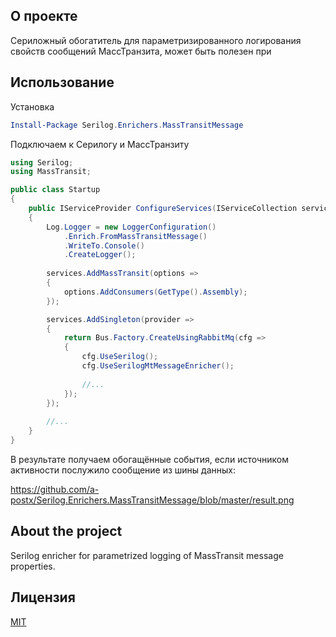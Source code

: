 ﻿## О проекте

Сериложный обогатитель для параметризированного логирования свойств сообщений МассТранзита, может быть полезен при 

## Использование

Установка
```powershell
Install-Package Serilog.Enrichers.MassTransitMessage
```

Подключаем к Серилогу и МассТранзиту
```csharp
using Serilog;
using MassTransit;

public class Startup
{
	public IServiceProvider ConfigureServices(IServiceCollection services)
	{
		Log.Logger = new LoggerConfiguration()
			.Enrich.FromMassTransitMessage()
			.WriteTo.Console()
			.CreateLogger();
  
		services.AddMassTransit(options =>
		{
			options.AddConsumers(GetType().Assembly);
		});

		services.AddSingleton(provider =>
		{
			return Bus.Factory.CreateUsingRabbitMq(cfg =>
			{
				cfg.UseSerilog();
				cfg.UseSerilogMtMessageEnricher();
				
				//...
			});
		});
		
		//...
	}
}
```

В результате получаем обогащённые события, если источником активности послужило сообщение из шины данных:

https://github.com/a-postx/Serilog.Enrichers.MassTransitMessage/blob/master/result.png

## About the project

Serilog enricher for parametrized logging of MassTransit message properties.  

## Лицензия
[MIT](https://github.com/a-postx/Pyhh/blob/master/LICENSE)